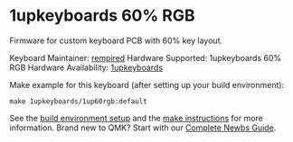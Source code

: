 # 1upkeyboards 60% RGB

Firmware for custom keyboard PCB with 60% key layout.

Keyboard Maintainer: [rempired](https://github.com/rempired)
Hardware Supported: 1upkeyboards 60% RGB
Hardware Availability: [1upkeyboards](https://www.1upkeyboards.com/shop/controllers/1up-rgb-underglow-pcb/)

Make example for this keyboard (after setting up your build environment):

    make 1upkeyboards/1up60rgb:default

See the [build environment setup](https://docs.qmk.fm/#/getting_started_build_tools) and the [make instructions](https://docs.qmk.fm/#/getting_started_make_guide) for more information. Brand new to QMK? Start with our [Complete Newbs Guide](https://docs.qmk.fm/#/newbs).

